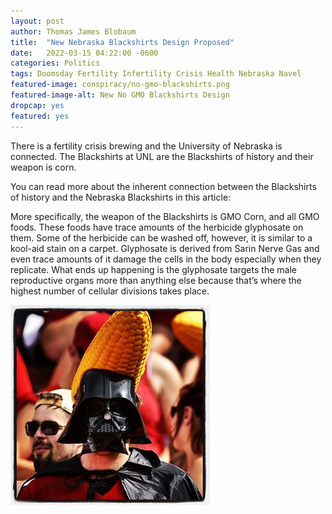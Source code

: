 ```yaml
---
layout: post 
author: Thomas James Blobaum 
title:  "New Nebraska Blackshirts Design Proposed"
date:   2022-03-15 04:22:00 -0600
categories: Politics 
tags: Doomsday Fertility Infertility Crisis Health Nebraska Navel 
featured-image: conspiracy/no-gmo-blackshirts.png
featured-image-alt: New No GMO Blackshirts Design 
dropcap: yes 
featured: yes 
---
```


There is a fertility crisis brewing and the University of Nebraska is connected. The Blackshirts at UNL are the Blackshirts of history and their weapon is corn. 

You can read more about the inherent connection between the Blackshirts of history and the Nebraska Blackshirts in this article: 

<a href="https://www.offtackleempire.com/2020/11/22/21590082/its-probably-time-for-nebraska-to-retire-the-blackshirts-nickname" data-iframely-url></a>

More specifically, the weapon of the Blackshirts is GMO Corn, and all GMO foods. These foods have trace amounts of the herbicide glyphosate on them. Some of the herbicide can be washed off, however, it is similar to a kool-aid stain on a carpet. Glyphosate is derived from Sarin Nerve Gas and even trace amounts of it damage the cells in the body especially when they replicate. What ends up happening is the glyphosate targets the male reproductive organs more than anything else because that’s where the highest number of cellular divisions takes place. 

<a href="https://www.cnbc.com/2020/02/10/gmos-grantham-warns-only-the-rich-will-be-able-to-have-kids-due-to-chemical-toxicity.html" data-iframely-url></a>

<a href="https://www.gmo.com/americas/research-library/chemical-toxicity-and-the-baby-bust/" data-iframely-url></a>

<a href="http://thenewworldpost.com/world/2022/01/11/the-roots-of-organic-farming-lie-in-fascism.html" data-iframely-url></a>

<a href="http://thenewworldpost.com/health/usa/2022/02/21/sperm-counts-of-western-men-plummeting-analysis-finds.html" data-iframely-url></a>

![](/assets/images/conspiracy/vader-corn.jpeg)

